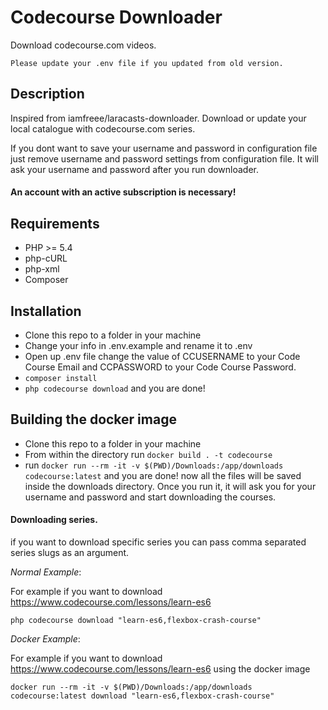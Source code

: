 # Codecourse Downloader

Download codecourse.com videos.

```
Please update your .env file if you updated from old version.
```

## Description
Inspired from iamfreee/laracasts-downloader. Download or update your local catalogue with codecourse.com series.

If you dont want to save your username and password in configuration file just remove username and password settings from configuration file. It will ask your username and password after you run downloader.

#### An account with an active subscription is necessary!

## Requirements
- PHP >= 5.4
- php-cURL
- php-xml
- Composer

## Installation
- Clone this repo to a folder in your machine
- Change your info in .env.example and rename it to .env
- Open up .env file change the value of CCUSERNAME to your Code Course Email and CCPASSWORD to your Code Course Password.
- `composer install`
- `php codecourse download` and you are done!

## Building the docker image
- Clone this repo to a folder in your machine
- From within the directory run `docker build . -t codecourse`
- run `docker run --rm -it -v $(PWD)/Downloads:/app/downloads  codecourse:latest` and you are done! now all the files will be saved inside the downloads directory. Once you run it, it will ask you for your username and password and start downloading the courses.

#### Downloading series.

if you want to download specific series you can pass comma separated series slugs as an argument.

*Normal Example*:

For example if you want to download https://www.codecourse.com/lessons/learn-es6
```
php codecourse download "learn-es6,flexbox-crash-course"
```

*Docker Example*:

For example if you want to download https://www.codecourse.com/lessons/learn-es6 using the docker image
```
docker run --rm -it -v $(PWD)/Downloads:/app/downloads  codecourse:latest download "learn-es6,flexbox-crash-course"
```
